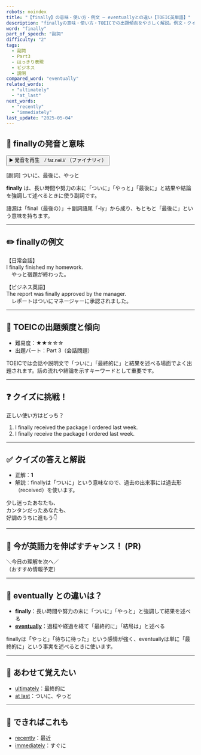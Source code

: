 ```yaml
---
robots: noindex
title: "【finally】の意味・使い方・例文 ― eventuallyとの違い【TOEIC英単語】"
description: "finallyの意味・使い方・TOEICでの出題傾向をやさしく解説。例文・クイズ付きでeventuallyとの違いもわかりやすく学べます。"
word: "finally"
part_of_speech: "副詞"
difficulty: "2"
tags:
  - 副詞
  - Part3
  - はっきり表現
  - ビジネス
  - 説明
compared_word: "eventually"
related_words:
  - "ultimately"
  - "at_last"
next_words:
  - "recently"
  - "immediately"
last_update: "2025-05-04"
---
```


## 🔰 finallyの発音と意味

<button class="play-audio" onclick="playTTS('finally')">
  <span class="play-audio-main">
    ▶️ 発音を再生　/ˈfaɪ.nəl.i/
  </span>
  <span class="play-audio-sub">
    （ファイナリィ）
  </span>
</button>

[副詞] ついに、最後に、やっと

**finally** は、長い時間や努力の末に「ついに」「やっと」「最後に」と結果や結論を強調して述べるときに使う副詞です。

語源は「final（最後の）」＋副詞語尾「-ly」から成り、もともと「最後に」という意味を持ちます。

---

## ✏️ finallyの例文

【日常会話】  
I finally finished my homework.  
　やっと宿題が終わった。

【ビジネス英語】  
The report was finally approved by the manager.  
　レポートはついにマネージャーに承認されました。

---

## 🎯 TOEICの出題頻度と傾向

- 難易度：★★☆☆☆
- 出題パート：Part 3（会話問題）

TOEICでは会話や説明文で「ついに」「最終的に」と結果を述べる場面でよく出題されます。話の流れや結論を示すキーワードとして重要です。

---

## ❓ クイズに挑戦！

正しい使い方はどっち？

1. I finally received the package I ordered last week.  
2. I finally receive the package I ordered last week.

---

## ✅ クイズの答えと解説

- 正解：**1**
- 解説：finallyは「ついに」という意味なので、過去の出来事には過去形（received）を使います。

少し迷ったあなたも、  
カンタンだったあなたも、  
好調のうちに進もう👇️

---

## 🚀 今が英語力を伸ばすチャンス！ (PR)

<div class="info-center">
＼今日の理解を次へ／<br>  
（おすすめ情報予定）
</div>

---

## 🤔  eventually との違いは？

- **finally**：長い時間や努力の末に「ついに」「やっと」と強調して結果を述べる
- **[eventually](/word/eventually)**：過程や経過を経て「最終的に」「結局は」と述べる

finallyは「やっと」「待ちに待った」という感情が強く、eventuallyは単に「最終的に」という事実を述べるときに使います。

---

## 🧩 あわせて覚えたい

- [ultimately](/word/ultimately)：最終的に
- [at last](/word/at_last)：ついに、やっと

---

## 📖 できればこれも

- [recently](/word/recently)：最近
- [immediately](/word/immediately)：すぐに

<!-- cvid: aid30_bid45 -->
